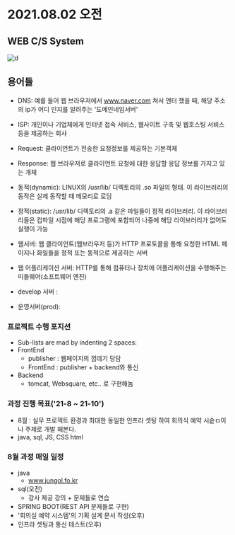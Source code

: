 # 2021.08.02 오전

## WEB C/S System
![d](https://mobidev.biz/wp-content/uploads/2021/07/3-tier-web-architecture.jpg)

## 용어들

+ DNS: 예를 들어 웹 브라우저에서 www.naver.com 쳐서 엔터 했을 때, 해당 주소의 ip가 어디 인지를 알려주는 '도메인네임서버'
+ ISP: 개인이나 기업체에게 인터넷 접속 서비스, 웹사이트 구축 및 웹호스팅 서비스 등을 제공하는 회사
+ Request: 클라이언트가 전송한 요청정보를 제공하는 기본객체
+ Response: 웹 브라우저로 클라이언트 요청에 대한 응답할 응답 정보를 가지고 있는 개체
+ 동적(dynamic): LINUX의 /usr/lib/ 디렉토리의 .so 파일의 형태.  이 라이브러리의 동작은 실제 동작할 때 메모리로 로딩
+ 정적(static): /usr/lib/ 디렉토리의 .a 같은 파일들이 정적 라이브러리.
이 라이브러리들은 컴파일 시점에 해당 프로그램에 포함되어 나중에 해당 라이브러리가 없어도 실행이 가능
+ 웹서버: 웹 클라이언트(웹브라우저 등)가 HTTP 프로토콜을 통해 요청한 HTML 페이지나 화일들을 정적 또는 동적으로 제공하는 서버
+ 웹 어플리케이션 서버: HTTP를 통해 컴퓨터나 장치에 어플리케이션을 수행해주는 미들웨어(소프트웨어 엔진)

+ develop 서버 : 
+ 운영서버(prod):

### 프로젝트 수행 포지션
+ Sub-lists are mad by indenting 2 spaces:
+ FrontEnd 
  - publisher : 웹페이지의 껍데기 당담
  - FrontEnd : publisher + backend와 통신
+ Backend
  - tomcat, Websquare, etc.. 로 구현해놈

### 과정 진행 목표('21-8 ~ 21-10')
+ 8월 : 실무 프로젝트 환경과 최대한 동일한 인프라 셋팅 하여 회의식 예약 시슽ㅁ이나 주제로 개발 해본다.
+ java, sql, JS, CSS html

### 8월 과정 매일 일정
+ java
  - www.jungol.fo.kr
+ sql(오전)
  - 강사 제공 강의 + 문제들로 연습
+ SPRING BOOT(REST API 문제들로 구현)
+ '회의실 예약 시스템'의 기획 설계 문서 작성(오후)
+ 인프라 셋팅과 통신 테스트(오후)

